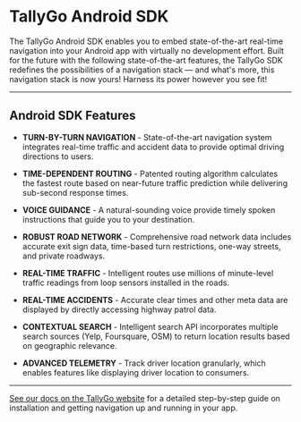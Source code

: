 # TallyGo Android SDK

The TallyGo Android SDK enables you to embed state-of-the-art real-time navigation into your Android app with virtually no development effort. Built for the future with the following state-of-the-art features, the TallyGo SDK redefines the possibilities of a navigation stack — and what's more, this navigation stack is now yours! Harness its power however you see fit!

---

## Android SDK Features

- **TURN-BY-TURN NAVIGATION** - State-of-the-art navigation system integrates real-time traffic and accident data to provide optimal driving directions to users.

- **TIME-DEPENDENT ROUTING** - Patented routing algorithm calculates the fastest route based on near-future traffic prediction while delivering sub-second response times.

- **VOICE GUIDANCE** - A natural-sounding voice provide timely spoken instructions that guide you to your destination.

- **ROBUST ROAD NETWORK** - Comprehensive road network data includes accurate exit sign data, time-based turn restrictions, one-way streets, and private roadways.

- **REAL-TIME TRAFFIC** - Intelligent routes use millions of minute-level traffic readings from loop sensors installed in the roads.

- **REAL-TIME ACCIDENTS** - Accurate clear times and other meta data are displayed by directly accessing highway patrol data.

- **CONTEXTUAL SEARCH** - Intelligent search API incorporates multiple search sources (Yelp, Foursquare, OSM) to return location results based on geographic relevance.

- **ADVANCED TELEMETRY** - Track driver location granularly, which enables features like displaying driver location to consumers.

---

[See our docs on the TallyGo website](http://www.tallygo.com/android-docs) for a detailed step-by-step guide on installation and getting navigation up and running in your app.
